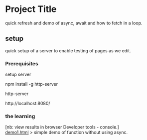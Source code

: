 
# Project Title

quick refresh and demo of async, await and how to fetch in a loop.

## setup  

quick setup of a server to enable testing of pages as we edit.

### Prerequisites  

setup server

npm install -g http-server    

http-server    

http://localhost:8080/    


### the learning

[nb: view results in browser Developer tools - console.]  
[demo1.html](demo1.html)  > simple demo of function without using async.
